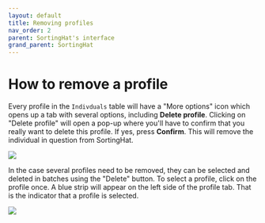 ```yaml
---
layout: default
title: Removing profiles
nav_order: 2
parent: SortingHat's interface
grand_parent: SortingHat
---
```


# How to remove a profile

Every profile in the <code>Indivduals</code> table will have a "More options" icon which opens up a tab with several options, including <strong>Delete profile</strong>. Clicking on "Delete profile" will open a pop-up where you'll have to confirm that you really want to delete this profile. If yes, press <strong>Confirm</strong>. This will remove the individual in question from SortingHat.<br>

<img src="../../../assets/sortinghat/remove-profile.png"/><br>

In the case several profiles need to be removed, they can be selected and deleted in batches using the "Delete" button. To select a profile, click on the profile once. A blue strip will appear on the left side of the profile tab. That is the indicator that a profile is selected.

<img src="../../../assets/sortinghat/batch-delete.png"/><br>
